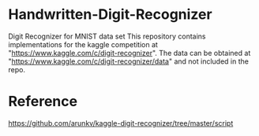 # Handwritten-Digit-Recognizer
Digit Recognizer for MNIST data set
This repository contains implementations for the kaggle competition at "https://www.kaggle.com/c/digit-recognizer". 
The data can be obtained at "https://www.kaggle.com/c/digit-recognizer/data" and not included in the repo.


# Reference
https://github.com/arunkv/kaggle-digit-recognizer/tree/master/script
